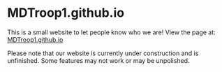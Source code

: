# MDTroop1.github.io
This is a small website to let people know who we are!
View the page at: [MDTroop1.github.io](https://MDTroop1.github.io)

Please note that our website is currently under construction and is unfinished. Some features may not work or may be unpolished.
